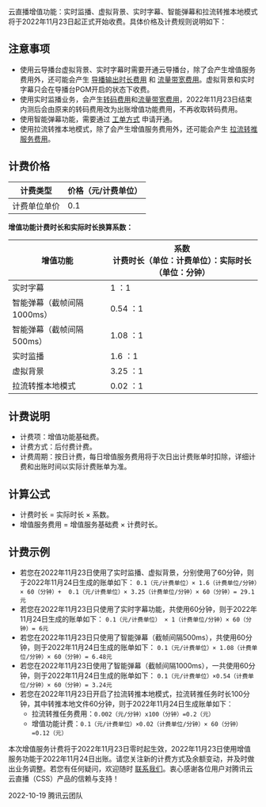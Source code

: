 云直播增值功能：实时监播、虚拟背景、实时字幕、智能弹幕和拉流转推本地模式将于2022年11月23日起正式开始收费。具体价格及计费规则说明如下：

## 注意事项
- 使用云导播台虚拟背景、实时字幕时需要开通云导播台，除了会产生增值服务费用外，还可能会产生 [导播输出时长费用](https://cloud.tencent.com/document/product/267/42166) 和  [流量带宽费用](https://cloud.tencent.com/document/product/267/52662)。虚拟背景和实时字幕只会在导播台PGM开启的状态下收费。
- 使用实时监播业务，会产生[转码费用](https://cloud.tencent.com/document/product/267/39889)和[流量带宽费用](https://cloud.tencent.com/document/product/267/52662)，2022年11月23日结束内测后会由原来的转码费用改为出账增值功能费用，不再收取转码费用。
- 使用智能弹幕功能，需要通过 [工单方式](https://console.cloud.tencent.com/workorder/category) 申请开通。
- 使用拉流转推本地模式，除了会产生增值服务费用外，还可能会产生 [拉流转推服务费用](https://cloud.tencent.com/document/product/267/53308)。

## 计费价格

| 计费类型     | 价格（元/计费单位） |
| ------------ | ------------------- |
| 计费单位单价 | 0.1                 |

**增值功能计费时长和实际时长换算系数：**

| 增值功能                   | 系数<br>计费时长（单位：计费单位）：实际时长（单位：分钟） |
| -------------------------- | ---------------------------------------------------------- |
| 实时字幕                   | 1 ：1                                                      |
| 智能弹幕（截帧间隔1000ms） | 0.54 ：1                                                   |
| 智能弹幕（截帧间隔500ms）  | 1.08 ：1                                                   |
| 实时监播                   | 1.6 ：1                                                    |
| 虚拟背景                   | 3.25 ：1                                                   |
| 拉流转推本地模式           | 0.02 ：1                                                   |

## 计费说明
- 计费项：增值功能基础费。
- 计费方式：后付费计费。
- 计费周期：按日计费，每日增值服务费用将于次日出计费账单时扣除，详细计费和出账时间以实际计费账单为准。


## 计算公式
- 计费时长 = 实际时长 × 系数。
- 增值服务费用 = 增值服务基础费 × 计费时长。

## 计费示例

- 若您在2022年11月23日使用了实时监播、虚拟背景，分别使用了60分钟，则于2022年11月24日生成的账单如下：
`0.1（元/计费单位）× 1.6（计费单位/分钟）× 60（分钟）+  0.1（元/计费单位）× 3.25（计费单位/分钟）× 60（分钟）= 29.1元`
- 若您在2022年11月23日只使用了实时字幕功能，共使用60分钟，则于2022年11月24日生成的账单如下：
	`0.1（元/计费单位） × 1（计费单位/分钟）× 60（分钟）= 6元`
- 若您在2022年11月23日只使用了智能弹幕（截帧间隔500ms），共使用60分钟，则于2022年11月24日生成的账单如下：
	`0.1（元/计费单位）× 1.08（计费单位/分钟）× 60（分钟）= 6.48元`
- 若您在2022年11月23日使用了智能弹幕（截帧间隔1000ms），一共使用60分钟，则于2022年11月24日生成的账单如下：
	`0.1（元/计费单位）×0.54（计费单位/分钟）× 60（分钟）= 3.24元`
- 若您在2022年11月23日开启了拉流转推本地模式，拉流转推任务时长100分钟，其中转推本地文件60分钟，则于2022年11月24日生成账单如下：
	- 拉流转推任务费用：`0.002（元/分钟）x100（分钟）=0.2（元）`
	- 增值功能计费：`0.1（元/计费单位）×0.02（计费单位/分钟）× 60（分钟）=0.12（元）`

本次增值服务计费将于2022年11月23日零时起生效，2022年11月23日使用增值服务功能于2022年11月24日出账。请您关注新的计费方式及余额变动，并及时做出业务调整。若您有任何疑问，欢迎随时 [联系我们](https://cloud.tencent.com/document/product/267/19904)。衷心感谢各位用户对腾讯云云直播（CSS）产品的信赖与支持！

2022-10-19
腾讯云团队
